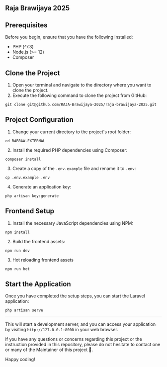
## Raja Brawijaya 2025

## Prerequisites

Before you begin, ensure that you have the following installed:

- PHP (^7.3)
- Node.js (>= 12)
- Composer

## Clone the Project

1. Open your terminal and navigate to the directory where you want to clone the project.
2. Execute the following command to clone the project from GitHub:

```shell
git clone git@github.com/RAJA-Brawijaya-2025/raja-brawijaya-2025.git
```

## Project Configuration

1. Change your current directory to the project's root folder:

```shell
cd RABRAW-EXTERNAL
```

2. Install the required PHP dependencies using Composer:

```shell
composer install
```

3. Create a copy of the `.env.example` file and rename it to `.env`:

```shell
cp .env.example .env
```

4. Generate an application key:

```shell
php artisan key:generate
```

## Frontend Setup

1. Install the necessary JavaScript dependencies using NPM:

```shell
npm install
```

2. Build the frontend assets:

```shell
npm run dev
```

3. Hot reloading frontend assets

```shell
npm run hot
```

## Start the Application

Once you have completed the setup steps, you can start the Laravel application:

```shell
php artisan serve
```
****
This will start a development server, and you can access your application by visiting `http://127.0.0.1:8000` in your web browser.

If you have any questions or concerns regarding this project or the instruction provided in this repository, please do not hesitate to contact one or many of the Maintainer of this project 🙂.

Happy coding!
